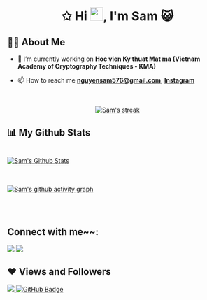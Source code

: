 <h1 align="center">✩ Hi <img src="https://raw.githubusercontent.com/MartinHeinz/MartinHeinz/master/wave.gif" width="30px">, I'm Sam  😺 </h1>


## 🙋‍♂️ About Me

- 🔭 I’m currently working on **Hoc vien Ky thuat Mat ma (Vietnam Academy of Cryptography Techniques - KMA)**



- 📫 How to reach me **nguyensam576@gmail.com**, **[Instagram](https://www.instagram.com/saamnguyen.insta)**




<!-- [![React Badge](https://img.shields.io/badge/-React-61DBFB?style=for-the-badge&labelColor=black&logo=react&logoColor=61DBFB)](#)  [![Javascript Badge](https://img.shields.io/badge/-Javascript-F0DB4F?style=for-the-badge&labelColor=black&logo=javascript&logoColor=F0DB4F)](#) [![Typescript Badge](https://img.shields.io/badge/-Typescript-007acc?style=for-the-badge&labelColor=black&logo=typescript&logoColor=007acc)](#) [![Nodejs Badge](https://img.shields.io/badge/-Nodejs-3C873A?style=for-the-badge&labelColor=black&logo=node.js&logoColor=3C873A)](#) [![GraphQL Badge](https://img.shields.io/badge/-GraphQl-e535ab?style=for-the-badge&labelColor=black&logo=node.js&logoColor=e535ab)](#) -->
<br/>

<p align="center">
    <a href="https://github.com/saamnguyen/github-readme-streak-stats">
        <img title="🔥 Get streak stats for your profile at git.io/streak-stats" alt="Sam's streak" src="https://github-readme-streak-stats.herokuapp.com/?user=saamnguyen&theme=black-ice&hide_border=true&stroke=0000&background=060A0CD0"/>
    </a>
</p>

## 📊 My Github Stats

  <br/>
    <a href="https://github.com/saamnguyen/github-readme-stats"><img alt="Sam's Github Stats" src="https://github-readme-stats.vercel.app/api?username=saamnguyen&show_icons=true&count_private=true&theme=react&hide_border=true&bg_color=0D1117" /></a>
<!--   <a href="https://github.com/finn-01/github-readme-stats"><img alt="Sam's Top Languages" src="https://github-readme-stats.vercel.app/api/top-langs/?username=finn-01&langs_count=8&count_private=true&layout=compact&theme=react&hide_border=true&bg_color=0D1117" /></a> -->
  <br/>
<br/>
<br/>

[![Sam's github activity graph](https://activity-graph.herokuapp.com/graph?username=saamnguyen&theme=dracula)](https://github.com/ashutosh00710/github-readme-activity-graph)


<br/>
<br/>

## Connect with me~~:

<p align="left">


<a href = "https://twitter.com/_saamnguyen__" target="_blank"><img src="https://img.icons8.com/fluent/48/000000/twitter.png"/></a>
<a href = "https://www.instagram.com/saamnguyen.insta/" target="_blank"><img src="https://img.icons8.com/fluent/48/000000/instagram-new.png"/></a>


</p>

## ❤ Views and Followers

<a href="https://github.com/Meghna-DAS/github-profile-views-counter">
    <img src="https://komarev.com/ghpvc/?username=saamnguyen">
</a>
<a href="https://github.com/saamnguyen?tab=followers"><img src="https://img.shields.io/github/followers/saamnguyen?label=Followers&style=social" alt="GitHub Badge"></a>
